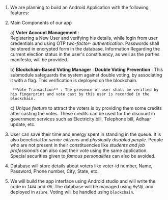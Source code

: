 1. We are planning to build an Android Application with the following features:
2. Main Components of our app

   a) **Voter Account Management** :  
        Registering a New User and verifying his details, while login from user credentials and using OTP *two-factor-        authentication*.
        Passwords shall be stored in encrypted form in the database.
        Information Regarding the current election status in the user's constituency, as well as the parties manifesto, will be provided.
        
   b) **Blockchain-Based Voting Manager** : 
       **Double Voting Prevention** : This submodule safeguards the system against double voting, by associating it with a flag. This verification is deployed on the blockchain.
       
        **Vote Transaction** : The presence of user shall be verified by his fingerprint and vote cast by this user is recorded in the blockchain.
        
   c) *Unique feature* to attract the voters is by providing them some credits after casting the votes. These credits can be used for the discount in government services such as Electricity bill, Telephone bill, Adhaar update, etc.
   
3. User can save their time and energy spent in standing in the queue. It is also beneficial for *senior citizens* and *physically disabled people*. People who are not present in their constituencies like *students and job professionals* can also cast their vote using the same application. Special securities given to *famous personalities* can also be avoided.

4. Database will store details about voters like voter-id number, Name, Password, Phone number, City, State, etc.
5. We will build the app interface using Android studio and will write the code in `JAVA` and `XML`.The database will be managed using `MySQL` and deployed in `Azure`. Voting will be handled using `blockchain`.
